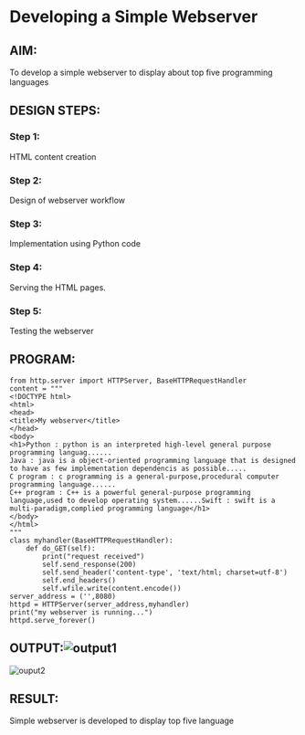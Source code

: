 # Developing a Simple Webserver
## AIM:
To develop a simple webserver to display about top five programming languages

## DESIGN STEPS:
### Step 1: 
HTML content creation
### Step 2:
Design of webserver workflow
### Step 3:
Implementation using Python code
### Step 4:
Serving the HTML pages.
### Step 5:
Testing the webserver

## PROGRAM:
```
from http.server import HTTPServer, BaseHTTPRequestHandler
content = """
<!DOCTYPE html>
<html>
<head>
<title>My webserver</title>
</head>
<body>
<h1>Python : python is an interpreted high-level general purpose programming languag......
Java : java is a object-oriented programming language that is designed to have as few implementation dependencis as possible.....
C program : c programming is a general-purpose,procedural computer programming language......
C++ program : C++ is a powerful general-purpose programming language,used to develop operating system......Swift : swift is a multi-paradigm,complied programming language</h1>
</body>
</html>
"""
class myhandler(BaseHTTPRequestHandler):
    def do_GET(self):
        print("request received")
        self.send_response(200)
        self.send_header('content-type', 'text/html; charset=utf-8')
        self.end_headers()
        self.wfile.write(content.encode())
server_address = ('',8080)
httpd = HTTPServer(server_address,myhandler)
print("my webserver is running...")
httpd.serve_forever()
```

## OUTPUT:![output1](https://user-images.githubusercontent.com/94228215/143049038-dfbc69ba-6d1f-4236-aa99-9f095e659b5c.PNG)
![ouput2](https://user-images.githubusercontent.com/94228215/143049081-3c22b128-4798-4573-ab21-40c0374158cd.PNG)



## RESULT:
   Simple webserver is developed to display top five language
